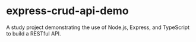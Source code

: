 # express-crud-api-demo

A study project demonstrating the use of Node.js, Express, and TypeScript to build a RESTful API.
